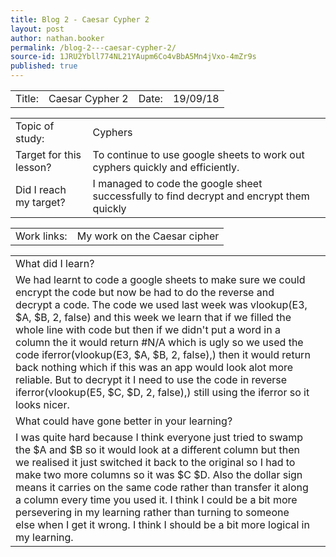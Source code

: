 ```yaml
---
title: Blog 2 - Caesar Cypher 2
layout: post
author: nathan.booker
permalink: /blog-2---caesar-cypher-2/
source-id: 1JRU2Ybll774NL21YAupm6Co4vBbA5Mn4jVxo-4mZr9s
published: true
---
```

<table>
  <tr>
    <td>Title:</td>
    <td>Caesar Cypher 2</td>
    <td>Date:</td>
    <td>19/09/18</td>
  </tr>
</table>


<table>
  <tr>
    <td>Topic of study:</td>
    <td>Cyphers</td>
  </tr>
  <tr>
    <td>Target for this lesson?</td>
    <td>To continue to use google sheets to work out cyphers quickly and efficiently.</td>
  </tr>
  <tr>
    <td>Did I reach my target? </td>
    <td>I managed to code the google sheet successfully to find decrypt and encrypt them quickly </td>
  </tr>
</table>


<table>
  <tr>
    <td>Work links:</td>
    <td>My work on the Caesar cipher </td>
  </tr>
</table>


<table>
  <tr>
    <td>What did I learn?</td>
    <td></td>
  </tr>
  <tr>
    <td>We had learnt to code a google sheets to make sure we could encrypt the code but now be had to do the reverse and decrypt a code. The code we used last week was vlookup(E3, $A, $B, 2, false) and this week we learn that if we filled the whole line with code but then if we didn't put a word in a column the it would return #N/A which is ugly so we used the code iferror(vlookup(E3, $A, $B, 2, false),) then it would return back nothing which if this was an app would look alot more reliable. But to decrypt it I need to use the code in reverse iferror(vlookup(E5, $C, $D, 2, false),) still using the iferror so it looks nicer.</td>
    <td></td>
  </tr>
  <tr>
    <td>What could have gone better in your learning?</td>
    <td></td>
  </tr>
  <tr>
    <td>I was quite hard because I think everyone just tried to swamp the $A and $B so it would look at a different column but then we realised it just switched it back to the original so I had to make two more columns so it was $C $D. Also the dollar sign means it carries on the same code rather than transfer it along a column every time you used it. I think I could be a bit more persevering in my learning rather than turning to someone else when I get it wrong. I think I should be a bit more logical in my learning.</td>
    <td></td>
  </tr>
</table>


